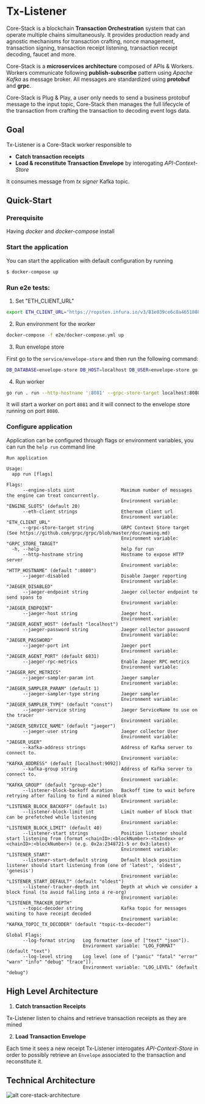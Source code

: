 # Tx-Listener

Core-Stack is a blockchain **Transaction Orchestration** system that can operate multiple chains simultaneously.
It provides production ready and agnostic mechanisms for transaction crafting, nonce management, transaction signing, transaction receipt listening, transaction receipt decoding, faucet and more.

Core-Stack is a **microservices architecture** composed of APIs & Workers. 
Workers communicate following **publish-subscribe** pattern using *Apache Kafka* as message broker. 
All messages are standardized using **protobuf** and **grpc**.

Core-Stack is Plug & Play, a user only needs to send a business protobuf message to the input topic,
Core-Stack then manages the full lifecycle of the transaction from crafting the transaction to decoding event logs data.

## Goal

Tx-Listener is a Core-Stack worker responsible to 

- **Catch transaction receipts** 
- **Load & reconstitute Transaction Envelope** by interogating *API-Context-Store*

It consumes message from *tx signer* Kafka topic.

## Quick-Start

### Prerequisite

Having *docker* and *docker-compose* install

### Start the application

You can start the application with default configuration by running

```sh
$ docker-compose up
```

### Run e2e tests:

1. Set "ETH_CLIENT_URL"

```bash
export ETH_CLIENT_URL="https://ropsten.infura.io/v3/81e039ce6c8a465180822b525e3644d7 https://rinkeby.infura.io/v3/bfc9d6e51fbc4d3db54bea58d1094f9c https://kovan.infura.io/v3/bfc9d6e51fbc4d3db54bea58d1094f9c https://mainnet.infura.io/v3/bfc9d6e51fbc4d3db54bea58d1094f9c"
```

2. Run environment for the worker

```bash
docker-compose -f e2e/docker-compose.yml up
```

3. Run envelope store

First go to the `service/envelope-store` and then run the following command:

```bash
DB_DATABASE=envelope-store DB_HOST=localhost DB_USER=envelope-store go run . run
```

4. Run worker

```bash
go run . run --http-hostname ':8081' --grpc-store-target localhost:8080
```

It will start a worker on port `8081` and it will connect to the envelope store running on port `8080`.

### Configure application

Application can be configured through flags or environment variables, you can run the ```help run``` command line

```text
Run application

Usage:
  app run [flags]

Flags:
      --engine-slots uint                 Maximum number of messages the engine can treat concurrently.
                                          Environment variable: "ENGINE_SLOTS" (default 20)
      --eth-client strings                Ethereum client url
                                          Environment variable: "ETH_CLIENT_URL"
      --grpc-store-target string          GRPC Context Store target (See https://github.com/grpc/grpc/blob/master/doc/naming.md)
                                          Environment variable: "GRPC_STORE_TARGET"
  -h, --help                              help for run
      --http-hostname string              Hostname to expose HTTP server
                                          Environment variable: "HTTP_HOSTNAME" (default ":8080")
      --jaeger-disabled                   Disable Jaeger reporting
                                          Environment variable: "JAEGER_DISABLED"
      --jaeger-endpoint string            Jaeger collector endpoint to send spans to
                                          Environment variable: "JAEGER_ENDPOINT"
      --jaeger-host string                Jaeger host.
                                          Environment variable: "JAEGER_AGENT_HOST" (default "localhost")
      --jaeger-password string            Jaeger collector password
                                          Environment variable: "JAEGER_PASSWORD"
      --jaeger-port int                   Jaeger port
                                          Environment variable: "JAEGER_AGENT_PORT" (default 6831)
      --jaeger-rpc-metrics                Enable Jaeger RPC metrics
                                          Environment variable: "JAEGER_RPC_METRICS"
      --jaeger-sampler-param int          Jaeger sampler
                                          Environment variable: "JAEGER_SAMPLER_PARAM" (default 1)
      --jaeger-sampler-type string        Jaeger sampler
                                          Environment variable: "JAEGER_SAMPLER_TYPE" (default "const")
      --jaeger-service string             Jaeger ServiceName to use on the tracer
                                          Environment variable: "JAEGER_SERVICE_NAME" (default "jaeger")
      --jaeger-user string                Jaeger collector User
                                          Environment variable: "JAEGER_USER"
      --kafka-address strings             Address of Kafka server to connect to.
                                          Environment variable: "KAFKA_ADDRESS" (default [localhost:9092])
      --kafka-group string                Address of Kafka server to connect to.
                                          Environment variable: "KAFKA_GROUP" (default "group-e2e")
      --listener-block-backoff duration   Backoff time to wait before retrying after failing to find a mined block
                                          Environment variable: "LISTENER_BLOCK_BACKOFF" (default 1s)
      --listener-block-limit int          Limit number of block that can be prefetched while listening
                                          Environment variable: "LISTENER_BLOCK_LIMIT" (default 40)
      --listener-start strings            Position listener should start listening from (format <chainID>:<blockNumber>-<txIndex> or <chainID>:<blockNumber>) (e.g. 0x2a:2348721-5 or 0x3:latest)
                                          Environment variable: "LISTENER_START"
      --listener-start-default string     Default block position listener should start listening from (one of 'latest', 'oldest', 'genesis')
                                          Environment variable: "LISTENER_START_DEFAULT" (default "oldest")
      --listener-tracker-depth int        Depth at which we consider a block final (to avoid falling into a re-org)
                                          Environment variable: "LISTENER_TRACKER_DEPTH"
      --topic-decoder string              Kafka topic for messages waiting to have receipt decoded
                                          Environment variable: "KAFKA_TOPIC_TX_DECODER" (default "topic-tx-decoder")

Global Flags:
      --log-format string   Log formatter (one of ["text" "json"]).
                            Environment variable: "LOG_FORMAT" (default "text")
      --log-level string    Log level (one of ["panic" "fatal" "error" "warn" "info" "debug" "trace"]).
                            Environment variable: "LOG_LEVEL" (default "debug")
```

## High Level Architecture

1. **Catch transaction Receipts**

Tx-Listener listen to chains and retrieve transaction receipts as they are mined

2. **Load Transaction Envelope**

Each time it sees a new receipt Tx-Listener interogates *API-Context-Store* in order to possibly retrieve an `Envelope` associated to the transaction and reconstitute it.

## Technical Architecture

![alt core-stack-architecture](https://gitlab.com/ConsenSys/client/fr/core-stack/doc/raw/master/diagrams/Core_Stack_Architecture.png)
